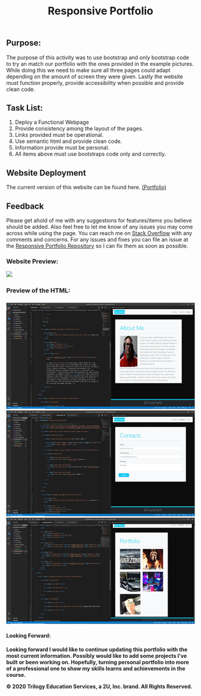 <header>
    <h1>Responsive Portfolio</h1>
</header>

<body>

<h2>Purpose:</h2>
    
<p> The purpose of this activity was to use bootstrap and only bootstrap code to try an match our portfolio with the ones provided in the example pictures. While doing this we need to make sure all three pages could adapt depending on the amount of screen they were given. Lastly the website must function properly, provide accessibility when possible and provide clean code. </p>

<h2>Task List:</h2>

<ol>
    <li> Deploy a Functional Webpage </li>
    <li> Provide consistency among the layout of the pages. </li>
    <li> Links provided must be operational. </li>
    <li> Use semantic html and provide clean code. </li>
    <li> Information provide must be personal. </li>
    <li> All items above must use bootstraps code only and correctly. </li>
</ol>

<h2>Website Deployment</h2>

<p> The current version of this website can be found here. <a href="https://bhamm90.github.io/responsive-portfolio/">(Portfolio)</a>

<h2>Feedback</h2>

<p> Please get ahold of me with any suggestions for features/items you believe should be added. Also feel free to let me know of any issues you may come across while using the page. You can reach me on <a href="https://stackoverflow.com/users/14324130/bhamm90">Stack Overflow</a> with any comments and concerns. For any issues and fixes you can file an issue at the <a href="https://github.com/BHamm90/responsive-portfolio">Responsive Portfolio Repository</a> so I can fix them as soon as possible. </p>

<h3>Website Preview:</h3>

<img src="images/">

<h3>Preview of the HTML: <h3>

<img src="Images/About.png">

<br>

<img src="Images/Contacts.png">

<br>

<img src="Images/Favorites.png">

<h4>Looking Forward: <h4>

<p> Looking forward I would like to continue updating this portfolio with the most current information. Possibly would like to add some projects I've built or been working on. Hopefully, turning personal portfolio into more of a professional one to show my skills learns and achievements in the course.

<Footer>
 <p> © 2020 Trilogy Education Services, a 2U, Inc. brand. All Rights Reserved. </p>
</Footer>